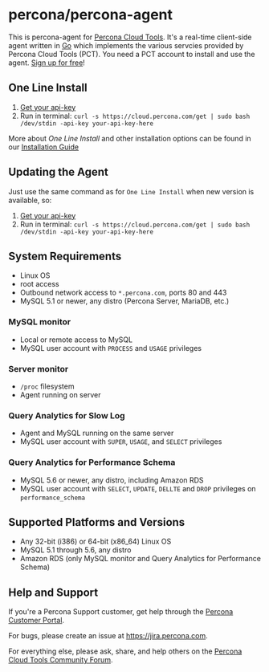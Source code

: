 percona/percona-agent
=====================

This is percona-agent for [Percona Cloud Tools](https://cloud.percona.com).  It's a real-time client-side agent written in [Go](http://golang.org/) which implements the various servcies provided by Percona Cloud Tools (PCT).  You need a PCT account to install and use the agent.  [Sign up for free](https://cloud.percona.com/signup)!

One Line Install
-------------

1. [Get your api-key](https://cloud.percona.com/api-key)
2. Run in terminal:
   `curl -s https://cloud.percona.com/get | sudo bash /dev/stdin -api-key your-api-key-here`

More about *One Line Install* and other installation options can be found in our [Installation Guide](INSTALL.md)

Updating the Agent
------------------

Just use the same command as for `One Line Install` when new version is available, so:

1. [Get your api-key](https://cloud.percona.com/api-key)
2. Run in terminal:
   `curl -s https://cloud.percona.com/get | sudo bash /dev/stdin -api-key your-api-key-here`

System Requirements
-------------------

* Linux OS
* root access
* Outbound network access to `*.percona.com`, ports 80 and 443
* MySQL 5.1 or newer, any distro (Percona Server, MariaDB, etc.)

### MySQL monitor
* Local or remote access to MySQL
* MySQL user account with `PROCESS` and `USAGE` privileges

### Server monitor
* `/proc` filesystem
* Agent running on server

### Query Analytics for Slow Log
* Agent and MySQL running on the same server
* MySQL user account with `SUPER`, `USAGE`, and `SELECT` privileges

### Query Analytics for Performance Schema
* MySQL 5.6 or newer, any distro, including Amazon RDS
* MySQL user account with `SELECT`, `UPDATE`, `DELLTE` and `DROP` privileges on `performance_schema`

Supported Platforms and Versions
--------------------------------

* Any 32-bit (i386) or 64-bit (x86_64) Linux OS
* MySQL 5.1 through 5.6, any distro
* Amazon RDS (only MySQL monitor and Query Analytics for Performance Schema)

Help and Support
----------------

If you're a Percona Support customer, get help through the [Percona Customer Portal](https://customers.percona.com).

For bugs, please create an issue at https://jira.percona.com.

For everything else, please ask, share, and help others on the [Percona Cloud Tools Community Forum](http://www.percona.com/forums/questions-discussions/percona-cloud-tools).
